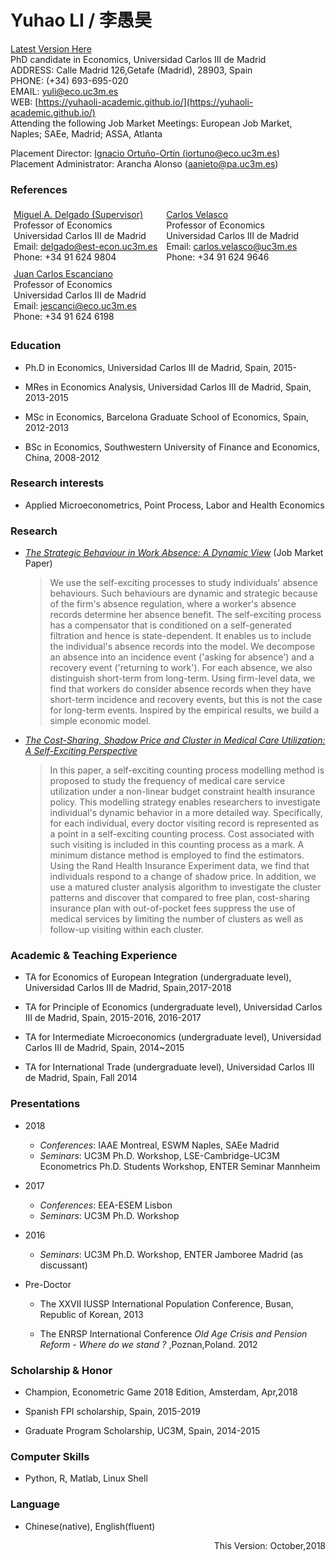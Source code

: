 
<style>
.ref {
    list-style-type: none;
    text-align: left;
    margin: 0;
    padding: 0;
    
}

.ref li {
    display: inline-block;
    text-align: left;
    padding: 5px;
}

</style>

# Yuhao LI / 李愚昊
<a href="https://yuhaoli-academic.github.io/cv_download.pdf"> Latest Version Here </a> <br/>
PhD candidate in Economics, Universidad Carlos III de Madrid <br/>
ADDRESS: Calle Madrid 126,Getafe (Madrid), 28903, Spain <br/>
PHONE: (+34) 693-695-020 <br/>
EMAIL: [yuli@eco.uc3m.es](mailto:yuli@eco.uc3m.es)<br/>
WEB: [https://yuhaoli-academic.github.io/](https://yuhaoli-academic.github.io/)<br/>
Attending the following Job Market Meetings:
  European Job Market, Naples; SAEe, Madrid; ASSA, Atlanta


Placement Director: <a href="http://economics.uc3m.es/personal/ignacio-ortuno-ortin/"> Ignacio Ortuño-Ortín (<a href="mailto:iortuno@eco.uc3m.es">iortuno@eco.uc3m.es</a>) </a> <br/>
Placement Administrator: Arancha Alonso (<a href="mailto:aanieto@pa.uc3m.es">aanieto@pa.uc3m.es</a>)
 

### References


<ul class="ref">
  <li> <a href="http://economics.uc3m.es/personal/miguel-angel-delgado/" target="_blank">Miguel A. Delgado (Supervisor)</a> <br/> Professor of Economics <br/> Universidad Carlos III de Madrid <br/> Email: <a href="mailto:delgado@est-econ.uc3m.es">delgado@est-econ.uc3m.es</a> <br/> Phone: +34 91 624 9804</li>
  <li><a href="http://economics.uc3m.es/personal/carlos-velasco/" target="_blank">Carlos Velasco</a> <br/> Professor of Economics <br/> Universidad Carlos III de Madrid <br/> Email: <a href="mailto:carlos.velasco@uc3m.es">carlos.velasco@uc3m.es</a> <br/> Phone: +34 91 624 9646 </li> 
  <li><a href="http://economics.uc3m.es/personal/juan-carlos-escanciano/" target="_blank">Juan Carlos Escanciano</a> <br/> Professor of Economics <br/> Universidad Carlos III de Madrid <br/> Email: <a href="mailto:jescanci@eco.uc3m.es">jescanci@eco.uc3m.es</a> <br/> Phone: +34 91 624 6198</li> 
</ul>


### Education

* Ph.D in Economics, Universidad Carlos III de Madrid, Spain, 2015-

* MRes in Economics Analysis, Universidad Carlos III de Madrid, Spain, 2013-2015

* MSc in Economics, Barcelona Graduate School of Economics, Spain, 2012-2013

* BSc in Economics, Southwestern University of Finance and Economics, China, 2008-2012

### Research interests

* Applied Microeconometrics, Point Process, Labor and Health Economics

### Research

* [_The Strategic Behaviour in Work Absence: A Dynamic View_](https://yuhaoli-academic.github.io/jmp.pdf) (Job Market Paper)
  > We use the self-exciting processes to study individuals' absence behaviours. Such behaviours are dynamic and strategic because of the firm's absence regulation, where a worker's absence records determine her absence benefit. The self-exciting process has a compensator that is conditioned on a self-generated filtration and hence is state-dependent. It enables us to include the individual's absence records into the model. We decompose an absence into an incidence event ('asking for absence') and a recovery event ('returning to work'). For each absence, we also distinguish short-term from long-term. Using firm-level data, we find that workers do consider absence records when they have short-term incidence and recovery events, but this is not the case for long-term events. Inspired by the empirical results, we build a simple economic model. 

* [_The Cost-Sharing, Shadow Price and Cluster in Medical Care Utilization: A Self-Exciting Perspective_](https://yuhaoli-academic.github.io/Health_Insurance_nonlinear.pdf)
	> In this paper, a self-exciting counting process modelling method is proposed to study the frequency of medical care service utilization under a non-linear budget constraint health insurance policy. This modelling strategy enables researchers to investigate individual's dynamic behavior in a more detailed way. Specifically, for each individual, every doctor visiting record is represented as a point in a self-exciting counting process. Cost associated with such visiting is included in this counting process as a mark. A minimum distance method is employed to find the estimators. Using the Rand Health Insurance Experiment data, we find that individuals respond to a change of shadow price. In addition, we use a matured cluster analysis algorithm to investigate the cluster patterns and discover that compared to free plan, cost-sharing insurance plan with out-of-pocket fees suppress the use of medical services by limiting the number of clusters as well as follow-up visiting within each cluster.




### Academic & Teaching Experience

* TA for Economics of European Integration (undergraduate level), Universidad Carlos III de Madrid, Spain,2017-2018

* TA for Principle of Economics (undergraduate level), Universidad Carlos III de Madrid, Spain, 2015-2016, 2016-2017

* TA for Intermediate Microeconomics (undergraduate level), Universidad Carlos III de Madrid, Spain, 2014~2015

* TA for International Trade (undergraduate level), Universidad Carlos III de Madrid, Spain, Fall 2014

### Presentations
* 2018
  - *Conferences*: IAAE Montreal, ESWM Naples, SAEe Madrid
  - *Seminars*: UC3M Ph.D. Workshop, LSE-Cambridge-UC3M Econometrics Ph.D. Students Workshop, ENTER Seminar Mannheim 


* 2017
  - *Conferences*: EEA-ESEM Lisbon
  - *Seminars*: UC3M Ph.D. Workshop

* 2016
  - *Seminars*: UC3M Ph.D. Workshop, ENTER Jamboree Madrid (as discussant)
  

* Pre-Doctor
  - The XXVII IUSSP International Population Conference, Busan, Republic of Korean, 2013

  - The ENRSP International Conference *Old Age Crisis and Pension Reform - Where do we stand ?* ,Poznan,Poland. 2012

### Scholarship & Honor 
* Champion, Econometric Game 2018 Edition, Amsterdam, Apr,2018

* Spanish FPI scholarship, Spain, 2015-2019

* Graduate Program Scholarship, UC3M, Spain, 2014-2015

### Computer Skills

* Python, R, Matlab, Linux Shell

### Language

* Chinese(native), English(fluent)

<p align="right">This Version: October,2018</p>